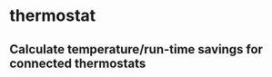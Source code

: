 thermostat
==========

Calculate temperature/run-time savings for connected thermostats
----------------------------------------------------------------
